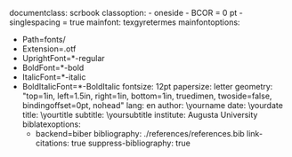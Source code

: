 documentclass: scrbook
classoption:
    - oneside
    - BCOR = 0 pt
    - singlespacing = true 
mainfont: texgyretermes
mainfontoptions:
- Path=fonts/
- Extension=.otf
- UprightFont=*-regular
- BoldFont=*-bold
- ItalicFont=*-italic
- BoldItalicFont=*-BoldItalic
fontsize: 12pt
papersize: letter
geometry: "top=1in, left=1.5in, right=1in, bottom=1in, truedimen, twoside=false, bindingoffset=0pt, nohead"
lang: en
author: \yourname
date: \yourdate
title: \yourtitle
subtitle: \yoursubtitle
institute: Augusta University
biblatexoptions:
    - backend=biber
bibliography: ./references/references.bib
link-citations: true
suppress-bibliography: true
